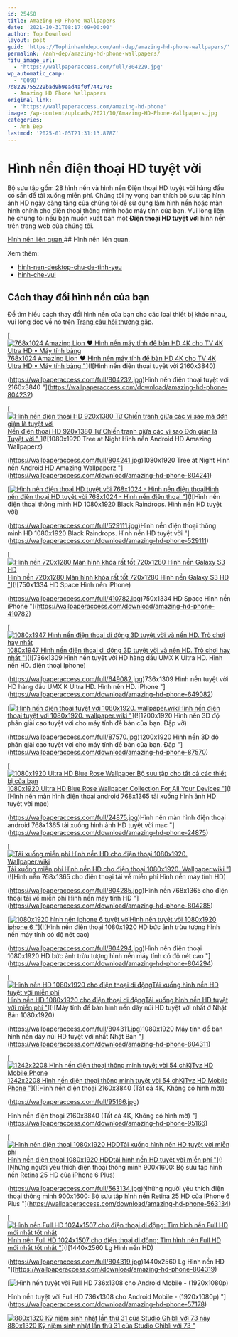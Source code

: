 ```yaml
---
id: 25450
title: Amazing HD Phone Wallpapers
date: '2021-10-31T08:17:09+00:00'
author: Top Download
layout: post
guid: 'https://Tophinhanhdep.com/anh-dep/amazing-hd-phone-wallpapers/'
permalink: /anh-dep/amazing-hd-phone-wallpapers/
fifu_image_url:
  - 'https://wallpaperaccess.com/full/804229.jpg'
wp_automatic_camp:
  - '8098'
7d8229755229bad9b9ead4af0f744270:
  - Amazing HD Phone Wallpapers
original_link:
  - 'https://wallpaperaccess.com/amazing-hd-phone'
image: /wp-content/uploads/2021/10/Amazing-HD-Phone-Wallpapers.jpg
categories:
  - Ảnh Đẹp
lastmod: '2025-01-05T21:31:13.878Z'
---
```

# Hình nền điện thoại HD tuyệt vời

Bộ sưu tập gồm 28 hình nền và hình nền Điện thoại HD tuyệt vời hàng đầu có sẵn để tải xuống miễn phí. Chúng tôi hy vọng bạn thích bộ sưu tập hình ảnh HD ngày càng tăng của chúng tôi để sử dụng làm hình nền hoặc màn hình chính cho điện thoại thông minh hoặc máy tính của bạn. Vui lòng liên hệ chúng tôi nếu bạn muốn xuất bản một **Điện thoại HD tuyệt vời** hình nền trên trang web của chúng tôi.

[Hình nền liên quan ](#related) ## Hình nền liên quan.

   
 Xem thêm:

   
- [hinh-nen-desktop-chu-de-tinh-yeu](https://tophinhanhdep.com/anh-tinh-yeu/hinh-nen-desktop-chu-de-tinh-yeu/)
- [hinh-che-vui](https://tophinhanhdep.com/anh-che/hinh-che-vui/)

## Cách thay đổi hình nền của bạn

Để tìm hiểu cách thay đổi hình nền của bạn cho các loại thiết bị khác nhau, vui lòng đọc về nó trên [Trang câu hỏi thường gặp](https://tophinhanhdep.com/faq/).

  
[[![768x1024 Amazing Lion ❤ Hình nền máy tính để bàn HD 4K cho TV 4K Ultra HD • Máy tính bảng](https://wallpaperaccess.com/full/804229.jpg)768x1024 Amazing Lion ❤ Hình nền máy tính để bàn HD 4K cho TV 4K Ultra HD • Máy tính bảng "](https://wallpaperaccess.com/download/amazing-hd-phone-804229)](![Hình nền điện thoại tuyệt vời 2160x3840)

(https://wallpaperaccess.com/full/804232.jpg)Hình nền điện thoại tuyệt vời 2160x3840 "](https://wallpaperaccess.com/download/amazing-hd-phone-804232)

[[![Hình nền điện thoại HD 920x1380 Từ Chiến tranh giữa các vì sao mà đơn giản là tuyệt vời](https://wallpaperaccess.com/full/804236.jpg)Nền điện thoại HD 920x1380 Từ Chiến tranh giữa các vì sao Đơn giản là Tuyệt vời " ](https://wallpaperaccess.com/download/amazing-hd-phone-804236)](![1080x1920 Tree at Night Hình nền Android HD Amazing Wallpaperz)

(https://wallpaperaccess.com/full/804241.jpg)1080x1920 Tree at Night Hình nền Android HD Amazing Wallpaperz "](https://wallpaperaccess.com/download/amazing-hd-phone-804241)

[[![Hình nền điện thoại HD tuyệt vời 768x1024 - Hình nền điện thoại](https://wallpaperaccess.com/full/804243.jpg)Hình nền điện thoại HD tuyệt vời 768x1024 - Hình nền điện thoại "](https://wallpaperaccess.com/download/amazing-hd-phone-804243)](![Hình nền điện thoại thông minh HD 1080x1920 Black Raindrops.  Hình nền HD tuyệt vời)

(https://wallpaperaccess.com/full/529111.jpg)Hình nền điện thoại thông minh HD 1080x1920 Black Raindrops. Hình nền HD tuyệt vời "](https://wallpaperaccess.com/download/amazing-hd-phone-529111)

[[![Hình nền 720x1280 Màn hình khóa rất tốt 720x1280 Hình nền Galaxy S3 HD](https://wallpaperaccess.com/full/157171.jpg)Hình nền 720x1280 Màn hình khóa rất tốt 720x1280 Hình nền Galaxy S3 HD "](https://wallpaperaccess.com/download/amazing-hd-phone-157171)](![750x1334 HD Space Hình nền iPhone)

(https://wallpaperaccess.com/full/410782.jpg)750x1334 HD Space Hình nền iPhone "](https://wallpaperaccess.com/download/amazing-hd-phone-410782)

[[![1080x1947 Hình nền điện thoại di động 3D tuyệt vời và nền HD.  Trò chơi hay nhất](https://wallpaperaccess.com/full/804253.jpg)1080x1947 Hình nền điện thoại di động 3D tuyệt vời và nền HD. Trò chơi hay nhất "](https://wallpaperaccess.com/download/amazing-hd-phone-804253)](![736x1309 Hình nền tuyệt vời HD hàng đầu UMX K Ultra HD.  Hình nền HD.  điện thoại Iphone)

(https://wallpaperaccess.com/full/649082.jpg)736x1309 Hình nền tuyệt vời HD hàng đầu UMX K Ultra HD. Hình nền HD. iPhone "](https://wallpaperaccess.com/download/amazing-hd-phone-649082)

[[![Hình nền điện thoại tuyệt vời 1080x1920.  wallpaper.wiki](https://wallpaperaccess.com/full/804256.jpg)Hình nền điện thoại tuyệt vời 1080x1920. wallpaper.wiki "](https://wallpaperaccess.com/download/amazing-hd-phone-804256)](![1200x1920 Hình nền 3D độ phân giải cao tuyệt vời cho máy tính để bàn của bạn.  Đập vỡ)

(https://wallpaperaccess.com/full/87570.jpg)1200x1920 Hình nền 3D độ phân giải cao tuyệt vời cho máy tính để bàn của bạn. Đập "](https://wallpaperaccess.com/download/amazing-hd-phone-87570)

[[![1080x1920 Ultra HD Blue Rose Wallpaper Bộ sưu tập cho tất cả các thiết bị của bạn](https://wallpaperaccess.com/full/804269.png)1080x1920 Ultra HD Blue Rose Wallpaper Collection For All Your Devices "](https://wallpaperaccess.com/download/amazing-hd-phone-804269)](![Hình nền màn hình điện thoại android 768x1365 tải xuống hình ảnh HD tuyệt vời mac)

(https://wallpaperaccess.com/full/24875.jpg)Hình nền màn hình điện thoại android 768x1365 tải xuống hình ảnh HD tuyệt vời mac "](https://wallpaperaccess.com/download/amazing-hd-phone-24875)

[[![Tải xuống miễn phí Hình nền HD cho điện thoại 1080x1920.  Wallpaper.wiki](https://wallpaperaccess.com/full/804284.jpg)Tải xuống miễn phí Hình nền HD cho điện thoại 1080x1920. Wallpaper.wiki "](https://wallpaperaccess.com/download/amazing-hd-phone-804284)](![Hình nền 768x1365 cho điện thoại tải về miễn phí Hình nền máy tính HD)

(https://wallpaperaccess.com/full/804285.jpg)Hình nền 768x1365 cho điện thoại tải về miễn phí Hình nền máy tính HD "](https://wallpaperaccess.com/download/amazing-hd-phone-804285)

[[![1080x1920 hình nền iphone 6 tuyệt vời](https://wallpaperaccess.com/full/804287.jpg)Hình nền tuyệt vời 1080x1920 iphone 6 "](https://wallpaperaccess.com/download/amazing-hd-phone-804287)](![Hình nền điện thoại 1080x1920 HD bức ảnh trừu tượng hình nền máy tính có độ nét cao)

(https://wallpaperaccess.com/full/804294.jpg)Hình nền điện thoại 1080x1920 HD bức ảnh trừu tượng hình nền máy tính có độ nét cao "](https://wallpaperaccess.com/download/amazing-hd-phone-804294)

[[![Hình nền HD 1080x1920 cho điện thoại di độngTải xuống hình nền HD tuyệt vời miễn phí](https://wallpaperaccess.com/full/804309.jpg)Hình nền HD 1080x1920 cho điện thoại di độngTải xuống hình nền HD tuyệt vời miễn phí "](https://wallpaperaccess.com/download/amazing-hd-phone-804309)](![Máy tính để bàn hình nền dãy núi HD tuyệt vời nhất ở Nhật Bản 1080x1920)

(https://wallpaperaccess.com/full/804311.jpg)1080x1920 Máy tính để bàn hình nền dãy núi HD tuyệt vời nhất Nhật Bản "](https://wallpaperaccess.com/download/amazing-hd-phone-804311)

[[![1242x2208 Hình nền điện thoại thông minh tuyệt vời 54 chKjTvz HD Mobile Phone](https://wallpaperaccess.com/full/797197.jpg)1242x2208 Hình nền điện thoại thông minh tuyệt vời 54 chKjTvz HD Mobile Phone "](https://wallpaperaccess.com/download/amazing-hd-phone-797197)](![Hình nền điện thoại 2160x3840 (Tất cả 4K, Không có hình mờ))

(https://wallpaperaccess.com/full/95166.jpg)

Hình nền điện thoại 2160x3840 (Tất cả 4K, Không có hình mờ) "](https://wallpaperaccess.com/download/amazing-hd-phone-95166)

[[![Hình nền điện thoại 1080x1920 HDDTải xuống hình nền HD tuyệt vời miễn phí](https://wallpaperaccess.com/full/804314.jpg)Hình nền điện thoại 1080x1920 HDDtải hình nền HD tuyệt vời miễn phí "](https://wallpaperaccess.com/download/amazing-hd-phone-804314)](![Những người yêu thích điện thoại thông minh 900x1600: Bộ sưu tập hình nền Retina 25 HD của iPhone 6 Plus)

(https://wallpaperaccess.com/full/563134.jpg)Những người yêu thích điện thoại thông minh 900x1600: Bộ sưu tập hình nền Retina 25 HD của iPhone 6 Plus "](https://wallpaperaccess.com/download/amazing-hd-phone-563134)

[[![Hình nền Full HD 1024x1507 cho điện thoại di động: Tìm hình nền Full HD mới nhất tốt nhất](https://wallpaperaccess.com/full/804317.jpg)Hình nền Full HD 1024x1507 cho điện thoại di động: Tìm hình nền Full HD mới nhất tốt nhất "](https://wallpaperaccess.com/download/amazing-hd-phone-804317)](![1440x2560 Lg Hình nền HD)

(https://wallpaperaccess.com/full/804319.jpg)1440x2560 Lg Hình nền HD "](https://wallpaperaccess.com/download/amazing-hd-phone-804319)

[![Hình nền tuyệt vời Full HD 736x1308 cho Android Mobile - (1920x1080p)](https://wallpaperaccess.com/full/57178.jpg)

Hình nền tuyệt vời Full HD 736x1308 cho Android Mobile - (1920x1080p) "](https://wallpaperaccess.com/download/amazing-hd-phone-57178)

[![880x1320 Kỷ niệm sinh nhật lần thứ 31 của Studio Ghibli với 73 này](https://wallpaperaccess.com/full/165858.jpg)880x1320 Kỷ niệm sinh nhật lần thứ 31 của Studio Ghibli với 73 "](https://wallpaperaccess.com/download/amazing-hd-phone-165858)
